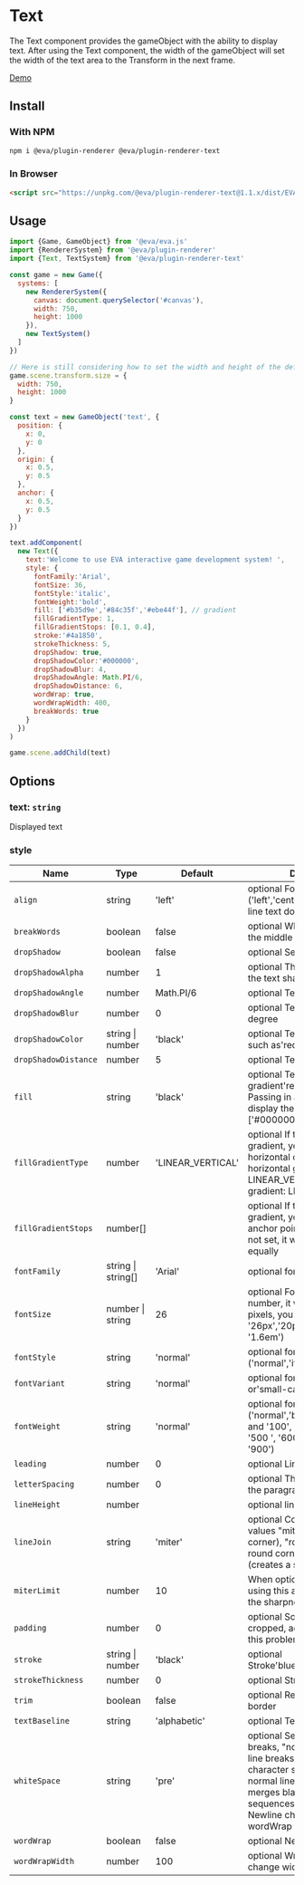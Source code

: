 # Text

The Text component provides the gameObject with the ability to display text. After using the Text component, the width of the gameObject will set the width of the text area to the Transform in the next frame.

[Demo](https://eva.js.org/playground/#/text)

## Install

### With NPM
```bash
npm i @eva/plugin-renderer @eva/plugin-renderer-text
```

### In Browser
```html
<script src="https://unpkg.com/@eva/plugin-renderer-text@1.1.x/dist/EVA.plugin.renderer.text.min.js"></script>
```

## Usage

```js
import {Game, GameObject} from '@eva/eva.js'
import {RendererSystem} from '@eva/plugin-renderer'
import {Text, TextSystem} from '@eva/plugin-renderer-text'

const game = new Game({
  systems: [
    new RendererSystem({
      canvas: document.querySelector('#canvas'),
      width: 750,
      height: 1000
    }),
    new TextSystem()
  ]
})

// Here is still considering how to set the width and height of the default scene
game.scene.transform.size = {
  width: 750,
  height: 1000
}

const text = new GameObject('text', {
  position: {
    x: 0,
    y: 0
  },
  origin: {
    x: 0.5,
    y: 0.5
  },
  anchor: {
    x: 0.5,
    y: 0.5
  }
})

text.addComponent(
  new Text({
    text:'Welcome to use EVA interactive game development system! ',
    style: {
      fontFamily:'Arial',
      fontSize: 36,
      fontStyle:'italic',
      fontWeight:'bold',
      fill: ['#b35d9e','#84c35f','#ebe44f'], // gradient
      fillGradientType: 1,
      fillGradientStops: [0.1, 0.4],
      stroke:'#4a1850',
      strokeThickness: 5,
      dropShadow: true,
      dropShadowColor:'#000000',
      dropShadowBlur: 4,
      dropShadowAngle: Math.PI/6,
      dropShadowDistance: 6,
      wordWrap: true,
      wordWrapWidth: 400,
      breakWords: true
    }
  })
)

game.scene.addChild(text)
```

## Options

### text: `string`

Displayed text

### style

| Name                 | Type                         | Default           | Description                                                                                                                                                                                                                                              |
| -------------------- | ---------------------------- | ----------------- | -------------------------------------------------------------------------------------------------------------------------------------------------------------------------------------------------------------------------------------------------------- |
| `align`              | string                       | 'left'            | optional For multi-line text ('left','center' or'right'), single-line text does not take effect                                                                                                                                                          |
| `breakWords`         | boolean                      | false             | optional Whether to break in the middle of a word                                                                                                                                                                                                        |
| `dropShadow`         | boolean                      | false             | optional Set text shadow                                                                                                                                                                                                                                 |
| `dropShadowAlpha`    | number                       | 1                 | optional The transparency of the text shadow                                                                                                                                                                                                             |
| `dropShadowAngle`    | number                       | Math.PI/6         | optional Text shadow angle                                                                                                                                                                                                                               |
| `dropShadowBlur`     | number                       | 0                 | optional Text shadow blur degree                                                                                                                                                                                                                         |
| `dropShadowColor`    | string &#124; number         | 'black'           | optional Text shadow color, such as'red','#00FF00'                                                                                                                                                                                                       |
| `dropShadowDistance` | number                       | 5                 | optional Text shadow distance                                                                                                                                                                                                                            |
| `fill`               | string                       | 'black'           | optional Text color, can be gradient'red','#00FF00'. Passing in a color array will display the gradient color ['#000000','#FFFFFF']                                                                                                                      |
| `fillGradientType`   | number                       | 'LINEAR_VERTICAL' | optional If the text color is a gradient, you can set a horizontal or vertical gradient, horizontal gradient: LINEAR_VERTICAL vertical gradient: LINEAR_HORIZONTAL                                                                                       |
| `fillGradientStops`  | number[]               |                   | optional If the text color is gradient, you can set the anchor point of each color, if not set, it will be divided equally                                                                                                                               |
| `fontFamily`         | string &#124; string[] | 'Arial'           | optional font                                                                                                                                                                                                                                            |
| `fontSize`           | number &#124; string         | 26                | optional Font size (if it is a number, it will be converted to pixels, you can use a string: '26px','20pt','160%' or '1.6em')                                                                                                                            |
| `fontStyle`          | string                       | 'normal'          | optional font style ('normal','italic' or'oblique')                                                                                                                                                                                                      |
| `fontVariant`        | string                       | 'normal'          | optional font change ('normal' or'small-caps')                                                                                                                                                                                                           |
| `fontWeight`         | string                       | 'normal'          | optional font bold ('normal','bold','bolder','lighter' and '100', '200', '300', '400', '500 ', '600', '700', 800' or '900')                                                                                                                              |
| `leading`            | number                       | 0                 | optional Line spacing                                                                                                                                                                                                                                    |
| `letterSpacing`      | number                       | 0                 | optional The distance before the paragraph                                                                                                                                                                                                               |
| `lineHeight`         | number                       |                   | optional line height                                                                                                                                                                                                                                     |
| `lineJoin`           | string                       | 'miter'           | optional Corner style type values ​​"miter" (creates a sharp corner), "round" (creates a round corner) or "bevel" (creates a squared corner).                                                                                                            |
| `miterLimit`         | number                       | 10                | When optionallineJoin is miter, using this attribute can reduce the sharpness of rendered text                                                                                                                                                           |
| `padding`            | number                       | 0                 | optional Some fonts will be cropped, add padding to solve this problem                                                                                                                                                                                   |
| `stroke`             | string &#124; number         | 'black'           | optional Stroke'blue','#FCFF00'                                                                                                                                                                                                                          |
| `strokeThickness`    | number                       | 0                 | optional Stroke thickness                                                                                                                                                                                                                                |
| `trim`               | boolean                      | false             | optional Remove transparent border                                                                                                                                                                                                                       |
| `textBaseline`       | string                       | 'alphabetic'      | optional Text Baseline                                                                                                                                                                                                                                   |
| `whiteSpace`         | string                       | 'pre'             | optional Set the logic of line breaks, "normal" normal logical line breaks, "pre" retains blank character sequences, but normal line breaks, "pre-line" merges blank character sequences, but keeps them Newline character. Requires wordWrap to be true |
| `wordWrap`           | boolean                      | false             | optional Need to wrap                                                                                                                                                                                                                                    |
| `wordWrapWidth`      | number                       | 100               | optional Wrap beyond the change width                                                                                                                                                                                                                    |

